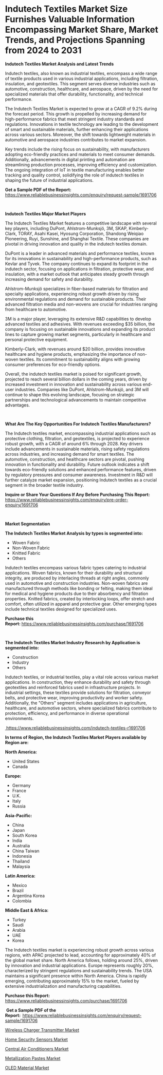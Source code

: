 <p><h1>Indutech Textiles Market Size Furnishes Valuable Information Encompassing Market Share, Market Trends, and Projections Spanning from 2024 to 2031</h1></p><p><strong>Indutech Textiles Market Analysis and Latest Trends</strong></p>
<p><p>Indutech textiles, also known as industrial textiles, encompass a wide range of textile products used in various industrial applications, including filtration, insulation, and geotextiles. This segment serves diverse industries such as automotive, construction, healthcare, and aerospace, driven by the need for specialized materials that offer durability, functionality, and technical performance.</p><p>The Indutech Textiles Market is expected to grow at a CAGR of 9.2% during the forecast period. This growth is propelled by increasing demand for high-performance fabrics that meet stringent industry standards and regulations. Innovations in textile technology are leading to the development of smart and sustainable materials, further enhancing their applications across various sectors. Moreover, the shift towards lightweight materials in automotive and aerospace industries contributes to market expansion.</p><p>Key trends include the rising focus on sustainability, with manufacturers adopting eco-friendly practices and materials to meet consumer demands. Additionally, advancements in digital printing and automation are streamlining production processes, improving efficiency and customization. The ongoing integration of IoT in textile manufacturing enables better tracking and quality control, solidifying the role of indutech textiles in shaping the future of industrial applications.</p></p>
<p><strong>Get a Sample PDF of the Report:&nbsp;</strong> <a href="https://www.reliablebusinessinsights.com/enquiry/request-sample/1691706?utm_campaign=57&utm_medium=2&utm_source=Github&utm_content=ia&utm_term=18102024&utm_id=indutech-textiles">https://www.reliablebusinessinsights.com/enquiry/request-sample/1691706</a></p>
<p>&nbsp;</p>
<p><strong>Indutech Textiles Major Market Players</strong></p>
<p><p>The Indutech Textiles Market features a competitive landscape with several key players, including DuPont, Ahlstrom-Munksjö, 3M, SKAP, Kimberly-Clark, TORAY, Asahi Kasei, Hyosung Corporation, Shandong Weiqiao Pioneering, Ruyi, Sunshine, and Shanghai Textile. These companies are pivotal in driving innovation and quality in the indutech textiles domain.</p><p>DuPont is a leader in advanced materials and performance textiles, known for its innovations in sustainability and high-performance products, such as Kevlar and Tyvek. The company continues to expand its footprint in the indutech sector, focusing on applications in filtration, protective wear, and insulation, with a market outlook that anticipates steady growth through increasing demand for safety and durability.</p><p>Ahlstrom-Munksjö specializes in fiber-based materials for filtration and specialty applications, experiencing robust growth driven by rising environmental regulations and demand for sustainable products. Their advanced filtration media and non-wovens are crucial for industries ranging from healthcare to automotive.</p><p>3M is a major player, leveraging its extensive R&D capabilities to develop advanced textiles and adhesives. With revenues exceeding $35 billion, the company is focusing on sustainable innovations and expanding its product lines to capture growing market segments, particularly in healthcare and personal protective equipment.</p><p>Kimberly-Clark, with revenues around $20 billion, provides innovative healthcare and hygiene products, emphasizing the importance of non-woven textiles. Its commitment to sustainability aligns with growing consumer preferences for eco-friendly options.</p><p>Overall, the indutech textiles market is poised for significant growth, projected to reach several billion dollars in the coming years, driven by increased investment in innovation and sustainability across various end-user industries. Companies like DuPont, Ahlstrom-Munksjö, and 3M will continue to shape this evolving landscape, focusing on strategic partnerships and technological advancements to maintain competitive advantages.</p></p>
<p>&nbsp;</p>
<p><strong>What Are The Key Opportunities For Indutech Textiles Manufacturers?</strong></p>
<p><p>The Indutech textiles market, encompassing industrial applications such as protective clothing, filtration, and geotextiles, is projected to experience robust growth, with a CAGR of around 6% through 2028. Key drivers include advancements in sustainable materials, rising safety regulations across industries, and increasing demand for smart textiles. The automotive, construction, and healthcare sectors are pivotal, pushing innovation in functionality and durability. Future outlook indicates a shift towards eco-friendly solutions and enhanced performance features, driven by regulatory pressures and consumer awareness. Investment in R&D will further catalyze market expansion, positioning Indutech textiles as a crucial segment in the broader textile industry.</p></p>
<p><strong>Inquire or Share Your Questions If Any Before Purchasing This Report:</strong> <a href="https://www.reliablebusinessinsights.com/enquiry/pre-order-enquiry/1691706?utm_campaign=57&utm_medium=2&utm_source=Github&utm_content=ia&utm_term=18102024&utm_id=indutech-textiles">https://www.reliablebusinessinsights.com/enquiry/pre-order-enquiry/1691706</a></p>
<p>&nbsp;</p>
<p><strong>Market Segmentation</strong></p>
<p><strong>The Indutech Textiles Market Analysis by types is segmented into:</strong></p>
<p><ul><li>Woven Fabric</li><li>Non-Woven Fabric</li><li>Knitted Fabric</li><li>Others</li></ul></p>
<p><p>Indutech textiles encompass various fabric types catering to industrial applications. Woven fabrics, known for their durability and structural integrity, are produced by interlacing threads at right angles, commonly used in automotive and construction industries. Non-woven fabrics are manufactured through methods like bonding or felting, making them ideal for medical and hygiene products due to their absorbency and filtration properties. Knitted fabrics, created by interlocking loops, offer stretch and comfort, often utilized in apparel and protective gear. Other emerging types include technical textiles designed for specialized uses.</p></p>
<p><strong>Purchase this Report:&nbsp;</strong><a href="https://www.reliablebusinessinsights.com/purchase/1691706?utm_campaign=57&utm_medium=2&utm_source=Github&utm_content=ia&utm_term=18102024&utm_id=indutech-textiles">https://www.reliablebusinessinsights.com/purchase/1691706</a></p>
<p>&nbsp;</p>
<p><strong>The Indutech Textiles Market Industry Research by Application is segmented into:</strong></p>
<p><ul><li>Construction</li><li>Industry</li><li>Others</li></ul></p>
<p><p>Indutech textiles, or industrial textiles, play a vital role across various market applications. In construction, they enhance durability and safety through geotextiles and reinforced fabrics used in infrastructure projects. In industrial settings, these textiles provide solutions for filtration, conveyor belts, and protective wear, improving productivity and worker safety. Additionally, the "Others" segment includes applications in agriculture, healthcare, and automotive sectors, where specialized fabrics contribute to protection, efficiency, and performance in diverse operational environments.</p></p>
<p><a href="https://www.reliablebusinessinsights.com/indutech-textiles-r1691706?utm_campaign=57&utm_medium=2&utm_source=Github&utm_content=ia&utm_term=18102024&utm_id=indutech-textiles">&nbsp;https://www.reliablebusinessinsights.com/indutech-textiles-r1691706</a></p>
<p><strong>In terms of Region, the Indutech Textiles Market Players available by Region are:</strong></p>
<p>
    <p> <strong> North America: </strong>
        <ul>
            <li>United States</li>
            <li>Canada</li>
        </ul>
        </p> 
    <p> <strong> Europe: </strong>
        <ul>
            <li>Germany</li>
            <li>France</li>
            <li>U.K.</li>
            <li>Italy</li>
            <li>Russia</li>
        </ul>
        </p> 
    <p> <strong> Asia-Pacific: </strong>
        <ul>
            <li>China</li>
            <li>Japan</li>
            <li>South Korea</li>
            <li>India</li>
            <li>Australia</li>
            <li>China Taiwan</li>
            <li>Indonesia</li>
            <li>Thailand</li>
            <li>Malaysia</li>
        </ul>
        </p> 
    <p> <strong> Latin America: </strong>
        <ul>
            <li>Mexico</li>
            <li>Brazil</li>
            <li>Argentina Korea</li>
            <li>Colombia</li>
        </ul>
        </p> 
    <p> <strong> Middle East & Africa: </strong>
        <ul>
            <li>Turkey</li>
            <li>Saudi</li>
            <li>Arabia</li>
            <li>UAE</li>
            <li>Korea</li>
        </ul>
    </p>
    </p>
<p><p>The Indutech textiles market is experiencing robust growth across various regions, with APAC projected to lead, accounting for approximately 40% of the global market share. North America follows, holding around 25%, driven by innovation and industrial applications. Europe represents roughly 20%, characterized by stringent regulations and sustainability trends. The USA maintains a significant presence within North America. China is rapidly emerging, contributing approximately 15% to the market, fueled by extensive industrialization and manufacturing capabilities.</p></p>
<p><strong>Purchase this Report: </strong><a href="https://www.reliablebusinessinsights.com/purchase/1691706?utm_campaign=57&utm_medium=2&utm_source=Github&utm_content=ia&utm_term=18102024&utm_id=indutech-textiles">https://www.reliablebusinessinsights.com/purchase/1691706</a></p>
<p>&nbsp;<strong>Get a Sample PDF of the Report:&nbsp;&nbsp;</strong><a href="https://www.reliablebusinessinsights.com/enquiry/request-sample/1691706?utm_campaign=57&utm_medium=2&utm_source=Github&utm_content=ia&utm_term=18102024&utm_id=indutech-textiles">https://www.reliablebusinessinsights.com/enquiry/request-sample/1691706</a></p>
<p><strong></strong></p>
<p><p><a href="https://www.linkedin.com/pulse/wireless-charger-transmitter-market-outlook-forecast-from-o3kie?utm_campaign=57&utm_medium=2&utm_source=Github&utm_content=ia&utm_term=18102024&utm_id=indutech-textiles">Wireless Charger Transmitter Market</a></p><p><a href="https://issuu.com/reportprime-2/docs/home-security-sensors-market-size-2_5f9fe4b5a71669?utm_campaign=57&utm_medium=2&utm_source=Github&utm_content=ia&utm_term=18102024&utm_id=indutech-textiles">Home Security Sensors Market</a></p><p><a href="https://issuu.com/reportprime-2/docs/central-air-conditioners-market-siz_aaa1bbceabaed8?utm_campaign=57&utm_medium=2&utm_source=Github&utm_content=ia&utm_term=18102024&utm_id=indutech-textiles">Central Air Conditioners Market</a></p><p><a href="https://github.com/lourdestd6bs/Market-Research-Report-List-1/blob/main/metallization-pastes-market.md?utm_campaign=57&utm_medium=2&utm_source=Github&utm_content=ia&utm_term=18102024&utm_id=indutech-textiles">Metallization Pastes Market</a></p><p><a href="https://github.com/tenoreduwagley4rt/Market-Research-Report-List-1/blob/main/oled-material-market.md?utm_campaign=57&utm_medium=2&utm_source=Github&utm_content=ia&utm_term=18102024&utm_id=indutech-textiles">OLED Material Market</a></p></p>